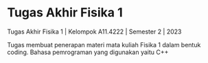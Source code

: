 # Tugas Akhir Fisika 1

Tugas Akhir Fisika 1 | Kelompok A11.4222 | Semester 2 | 2023

Tugas membuat penerapan materi mata kuliah Fisika 1 dalam bentuk coding.
Bahasa pemrograman yang digunakan yaitu C++